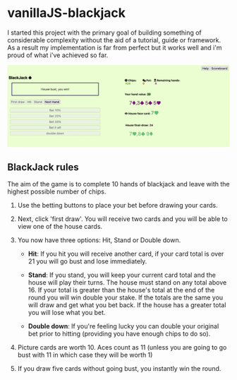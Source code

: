 # vanillaJS-blackjack

I started this project with the primary goal of building something of considerable complexity without the aid of a tutorial, guide or framework. As a result my implementation is far from perfect but it works well and i'm proud of what i've achieved so far.

![gameplay](/Media/gameplay.png)

<h2>BlackJack rules</h2>
<p>The aim of the game is to complete 10 hands of blackjack and leave with the highest possible number of chips.</p>
<ol>
<li><p>Use the betting buttons to place your bet before drawing your cards.</p></li>
<li><p>Next, click 'first draw'. You will receive two cards and you will be able to view one of the house cards.</p></li>
<li><p >You now have three options: Hit, Stand or Double down. </p>
<ul>
<li><p ><b>Hit</b>: If you hit you will receive another card, if your card total is over 21 you will go bust and lose immediately.</p>
</li>
<li><p >
<b>Stand</b>: If you stand, you will keep your current card total and the house will play their turns. The house must stand on any total above 16. If your total is greater than the house's total at the end of the round you will win double your stake. If the totals are the same you will draw and get what you bet back. If the house has a greater total you will lose what you bet.</p>
</li>
<li><p >
<b>Double down</b>: If you're feeling lucky you can double your original bet prior to hitting (providing you have enough chips to do so).</p>
</li>
</ul>
</li>
<li><p >Picture cards are worth 10. Aces count as 11 (unless you are going to go bust with 11 in which case they will be worth 1)</p></li>
<li><p >If you draw five cards without going bust, you instantly win the round.</p></li>
